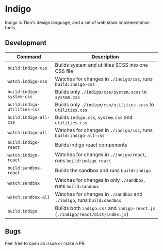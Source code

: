 # Indigo

Indigo is Tlon's design language, and a set of web stack implementation tools.

## Development

| Command                    | Description                                                                      |
|----------------------------|----------------------------------------------------------------------------------|
| `build:indigo-css`           | Builds system and utilities SCSS into one CSS file                               |
| `watch:indigo-css`           | Watches for changes in `./indigo/css`, runs `build:indigo-css`                       |
| `build:indigo-system-css`    | Builds only `./indigo/css/system.scss` to `system.css`                               |
| `build:indigo-utilities-css` | Builds only `./indigo/css/utilities.scss` to `utilities.css`                         |
| `build:indigo-all-css`       | Builds `indigo.css`, `system.css` and `utilities.css`                                  |
| `watch:indigo-all`           | Watches for changes in `./indigo/css`, runs `build:indigo-all-css`                   |
| `build:indigo-react`         | Builds indigo react components                                                   |
| `watch:indigo-react`         | Watches for changes in `./indigo/react`, runs `build:indigo-react`                   |
| `build:sandbox-react`        | Builds the sandbox and runs `build:indigo`                                         |
| `watch:sandbox`              | Watches for changes in only `./sandbox`, runs `build:sandbox`                       |
| `watch:sandbox-all`          | Watches for changes in `./sandbox` and `./indigo`, runs `build:sandbox`                |
| `build:indigo`               | Builds both `indigo.css` and `indigo-react.js` (`./indigo/react/dist/index.js`) |

## Bugs

Feel free to open an issue or make a PR.
